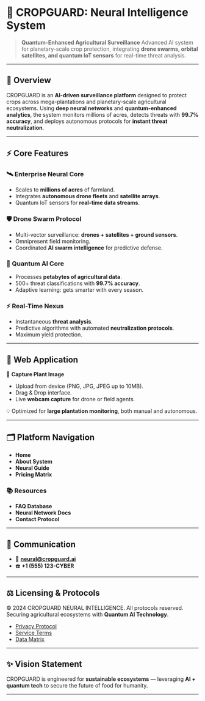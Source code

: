 # 🌱 CROPGUARD: Neural Intelligence System

> **Quantum-Enhanced Agricultural Surveillance**
> Advanced AI system for planetary-scale crop protection, integrating **drone swarms, orbital satellites, and quantum IoT sensors** for real-time threat analysis.

---

## 🚀 Overview

CROPGUARD is an **AI-driven surveillance platform** designed to protect crops across mega-plantations and planetary-scale agricultural ecosystems. Using **deep neural networks** and **quantum-enhanced analytics**, the system monitors millions of acres, detects threats with **99.7% accuracy**, and deploys autonomous protocols for **instant threat neutralization**.

---

## ⚡ Core Features

### 🛰️ Enterprise Neural Core

* Scales to **millions of acres** of farmland.
* Integrates **autonomous drone fleets** and **satellite arrays**.
* Quantum IoT sensors for **real-time data streams**.

### 🛡️ Drone Swarm Protocol

* Multi-vector surveillance: **drones + satellites + ground sensors**.
* Omnipresent field monitoring.
* Coordinated **AI swarm intelligence** for predictive defense.

### 🧠 Quantum AI Core

* Processes **petabytes of agricultural data**.
* 500+ threat classifications with **99.7% accuracy**.
* Adaptive learning: gets smarter with every season.

### ⚡ Real-Time Nexus

* Instantaneous **threat analysis**.
* Predictive algorithms with automated **neutralization protocols**.
* Maximum yield protection.

---

## 🌿 Web Application

📸 **Capture Plant Image**

* Upload from device (PNG, JPG, JPEG up to 10MB).
* Drag & Drop interface.
* Live **webcam capture** for drone or field agents.

💡 Optimized for **large plantation monitoring**, both manual and autonomous.

---

## 🗂️ Platform Navigation

* **Home**
* **About System**
* **Neural Guide**
* **Pricing Matrix**

### 📚 Resources

* **FAQ Database**
* **Neural Network Docs**
* **Contact Protocol**

---

## 📡 Communication

* 📧 **[neural@cropguard.ai](mailto:neural@cropguard.ai)**
* ☎️ **+1 (555) 123-CYBER**

---

## ⚖️ Licensing & Protocols

© 2024 CROPGUARD NEURAL INTELLIGENCE. All protocols reserved.
Securing agricultural ecosystems with **Quantum AI Technology**.

* [Privacy Protocol](#)
* [Service Terms](#)
* [Data Matrix](#)

---

## ✨ Vision Statement

CROPGUARD is engineered for **sustainable ecosystems** — leveraging **AI + quantum tech** to secure the future of food for humanity.

---

